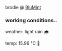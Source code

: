 brodie @ [BluMint](https://www.linkedin.com/company/blumint-io/)

<!--weather_start-->
### working conditions..

weather: light rain 🌧️

temp: 15.96 °C 👕

<!--weather_end-->

